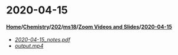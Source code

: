 # 2020-04-15
#### [Home](../../../../..)/[Chemistry](../../../..)/[202](../../..)/[ms18](../..)/[Zoom Videos and Slides](..)/[2020-04-15]()
- [_2020-04-15_notes.pdf_](2020-04-15_notes.pdf)
- [_output.mp4_](output.mp4)
